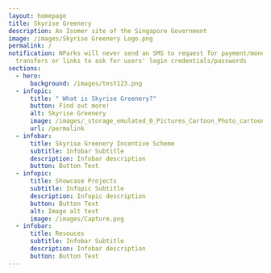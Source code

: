 ```yaml
---
layout: homepage
title: Skyrise Greenery
description: An Isomer site of the Singapore Government
image: /images/Skyrise Greenery Logo.png
permalink: /
notification: NParks will never send an SMS to request for payment/money
  transfers or links to ask for users' login credentials/passwords
sections:
  - hero:
      background: /images/test123.png
  - infopic:
      title: " What is Skyrise Greenery?"
      button: Find out more!
      alt: Skyrise Greenery
      image: /images/_storage_emulated_0_Pictures_Cartoon_Photo_cartoon1678975724895.jpg
      url: /permalink
  - infobar:
      title: Skyrise Greenery Incentive Scheme
      subtitle: Infobar Subtitle
      description: Infobar description
      button: Button Text
  - infopic:
      title: Showcase Projects
      subtitle: Infopic Subtitle
      description: Infopic description
      button: Button Text
      alt: Image alt text
      image: /images/Capture.png
  - infobar:
      title: Resouces
      subtitle: Infobar Subtitle
      description: Infobar description
      button: Button Text
---
```

